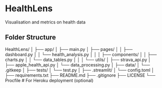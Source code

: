 # HealthLens
Visualisation and metrics on health data


## Folder Structure

HealthLens/
│
├── app/
│   ├── main.py
│   ├── pages/
│   │   ├── dashboard.py
│   │   └── health_analysis.py
│   │
│   ├── components/
│   │   ├── charts.py
│   │   └── data_tables.py
│   │
│   └── utils/
│       ├── strava_api.py
│       ├── apple_health_api.py
│       └── data_processing.py
│
├── data/
│   └── .gitkeep
│
├── tests/
│   └── test.py
│
├── .streamlit/
│   └── config.toml
│
├── requirements.txt
├── README.md
├── .gitignore
├── LICENSE
└── Procfile  # For Heroku deployment (optional)